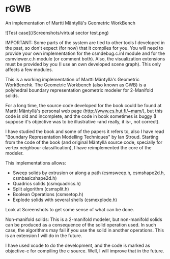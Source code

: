 # rGWB
An implementation of Martti Mäntyllä's Geometric WorkBench

![Test case](/Screenshots/virtual sector test.png)

IMPORTANT: Some parts of the system are tied to other tools I developed in the past, so don't expect (for now) that it compiles for you. 
You will need to provide your own implementation for the csmdebug.c.inl module and for the csmviewer.c.h module (or comment both). 
Also, the visualization extensions must be provided by you (I use an own developed scene graph). This only affects a few modules.

This is a working implementation of Martti Mäntyllä's Geometric WorkBenchk. The Geometric Workbench (also known as GWB) is a 
polyhedral boundary representation geometric modeler for 2-Manifold solids. 

For a long time, the source code developed for the book could be found at Martti Mäntyllä's personal web page (http://www.cs.hut.fi/~mam/), but this code is old and incomplete, and the code in book sometimes is buggy (I suppose it's objective was to be illustrative -and really, it is-, not correct). 

I have studied the book and some of the papers it refers to, also I have read "Boundary Representation Modelling Techniques" by Ian Stroud. Starting from the code of the book (and original Mäntyllä source code, specially for vertex neighbour classification), I have reimplemented the core of the modeler.

This implementations allows:

  - Sweep solids by extrusion or along a path (csmsweep.h, csmshape2d.h, csmbasicshape2d.h)
  - Quadrics solids (csmquadrics.h)
  - Split algorithm (csmsplit.h)
  - Boolean Operations (csmsetop.h)  
  - Explode solids with several shells (csmexplode.h)
  
Look at Screenshots to get some sense of what can be done.

Non-manifold solids: This is a 2-manifold modeler, but non-manifold solids can be produced as a consequence of the solid operation used. In such case, the algorithms may fail if you use the solid in another operations. This is an extension I will do in the future.

I have used xcode to do the development, and the code is marked as objective-c for compiling the c source. Well, I will improve that in
the future.

